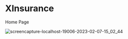 # XInsurance

Home Page

![screencapture-localhost-19006-2023-02-07-15_02_44](https://user-images.githubusercontent.com/64209503/217207632-90df3c1b-5f0f-4636-b7ba-7ef3ca068196.png)

